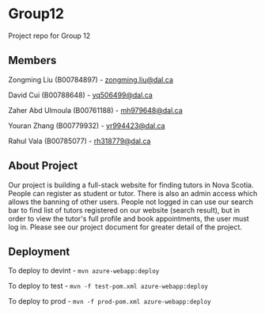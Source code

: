 # Group12
Project repo for Group 12

## Members
Zongming Liu (B00784897) - zongming.liu@dal.ca

David Cui (B00788648) - yq506499@dal.ca

Zaher Abd Ulmoula (B00761188) - mh979648@dal.ca

Youran Zhang (B00779932) - yr994423@dal.ca

Rahul Vala (B00785077) - rh318779@dal.ca

## About Project
Our project is building a full-stack website for finding tutors in Nova Scotia. People can register as student or tutor. There is also an admin access which allows the banning of other users. People not logged in can use our search bar to find list of tutors registered on our website (search result), but in order to view the tutor's full profile and book appointments, the user must log in. Please see our project document for greater detail of the project.

## Deployment
To deploy to devint - `mvn azure-webapp:deploy`

To deploy to test - `mvn -f test-pom.xml azure-webapp:deploy`

To deploy to prod - `mvn -f prod-pom.xml azure-webapp:deploy`
